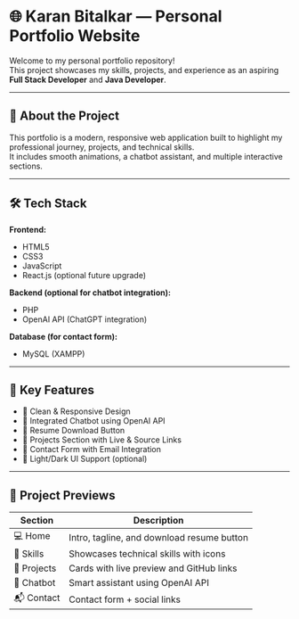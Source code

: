 # 🌐 Karan Bitalkar — Personal Portfolio Website

Welcome to my personal portfolio repository!  
This project showcases my skills, projects, and experience as an aspiring **Full Stack Developer** and **Java Developer**.

---

## 🚀 About the Project

This portfolio is a modern, responsive web application built to highlight my professional journey, projects, and technical skills.  
It includes smooth animations, a chatbot assistant, and multiple interactive sections.

---

## 🛠️ Tech Stack

**Frontend:**  
- HTML5  
- CSS3  
- JavaScript  
- React.js (optional future upgrade)

**Backend (optional for chatbot integration):**  
- PHP  
- OpenAI API (ChatGPT integration)

**Database (for contact form):**  
- MySQL (XAMPP)

---

## 💼 Key Features

- 👋 Clean & Responsive Design  
- 💬 Integrated Chatbot using OpenAI API  
- 📄 Resume Download Button  
- 🧠 Projects Section with Live & Source Links  
- 📧 Contact Form with Email Integration  
- 🌙 Light/Dark UI Support (optional)  

---

## 📸 Project Previews

| Section | Description |
|----------|-------------|
| 💻 Home | Intro, tagline, and download resume button |
| 🧠 Skills | Showcases technical skills with icons |
| 🚀 Projects | Cards with live preview and GitHub links |
| 🤖 Chatbot | Smart assistant using OpenAI API |
| 📬 Contact | Contact form + social links |


